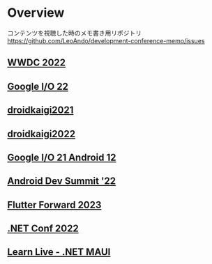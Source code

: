 # Overview

コンテンツを視聴した時のメモ書き用リポジトリ<br>
https://github.com/LeoAndo/development-conference-memo/issues<br>

## [WWDC 2022](https://github.com/LeoAndo/development-conference-memo/labels/WWDC%202022)

## [Google I/O 22](https://github.com/LeoAndo/development-conference-memo/issues?q=is%3Aissue+is%3Aopen+label%3A%22Google+I%2FO+22%22)

## [droidkaigi2021 ](https://github.com/LeoAndo/development-conference-memo/issues?q=is%3Aissue+is%3Aopen+label%3Adroidkaigi2021)

## [droidkaigi2022](https://github.com/LeoAndo/development-conference-memo/issues?q=is%3Aissue+is%3Aopen+label%3Adroidkaigi2022)

## [Google I/O 21 Android 12](https://github.com/LeoAndo/development-conference-memo/issues?q=is%3Aissue+is%3Aopen+label%3A%22Google+I%2FO+21+Android+12%22)

## [Android Dev Summit '22](https://github.com/LeoAndo/development-conference-memo/labels/android-dev-summit-2022)

## [Flutter Forward 2023](https://github.com/LeoAndo/development-conference-memo/labels/Flutter%20Forward%202023)
## [.NET Conf 2022](https://github.com/LeoAndo/development-conference-memo/labels/.NET%20Conf%202022)
## [Learn Live - .NET MAUI](https://github.com/LeoAndo/development-conference-memo/issues?q=is%3Aopen+is%3Aissue+label%3A%22Learn+Live+.NET+MAUI%22)
